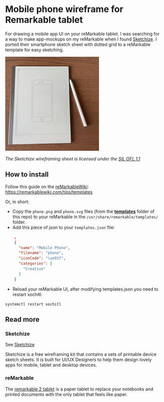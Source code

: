 # Mobile phone wireframe for Remarkable tablet

For drawing a mobile app UI on your reMarkable tablet. I was searching for a way to make app-mockups on my reMarkable when I found [Sketchize](https://github.com/selfishprimate/sketchize). I ported their smartphone sketch sheet with dotted grid to a reMarkable template for easy sketching.

![My reMarkable template in action](doc/example.jpg)

_The Sketchize wireframing sheet is licensed under the [SIL OFL 1.1](https://scripts.sil.org/cms/scripts/page.php?site_id=nrsi&id=OFL)_

## How to install

Follow this guide on the [reMarkableWiki](https://remarkablewiki.com/tips/templates): <https://remarkablewiki.com/tips/templates>

Or, in short:

- Copy the `phone.png` and `phone.svg` files (from the **[templates](/templates)** folder of this repo) to your reMarkable in the `/usr/share/remarkable/templates/` folder.
- Add this piece of json to your `templates.json` file:

```json
    ,
    {
      "name": "Mobile Phone",
      "filename": "phone",
      "iconCode": "\ue91f",
      "categories": [
        "Creative"
      ]
    }
```

- Reload your reMarkable UI, after modifying templates.json you need to restart xochitl:

```shell
systemctl restart xochitl
```

## Read more

### Sketchize

See [Sketchize](https://github.com/selfishprimate/sketchize)

Sketchize is a free wireframing kit that contains a sets of printable device sketch sheets. It is built for UI/UX Designers to help them design lovely apps for mobile, tablet and desktop devices.

### reMarkable

The [remarkable 2 tablet](https://remarkable.com/) is a paper tablet to replace your notebooks and printed documents with the only tablet that feels like paper.
